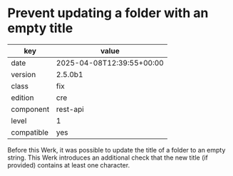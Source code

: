 [//]: # (werk v2)
# Prevent updating a folder with an empty title

key        | value
---------- | ---
date       | 2025-04-08T12:39:55+00:00
version    | 2.5.0b1
class      | fix
edition    | cre
component  | rest-api
level      | 1
compatible | yes


Before this Werk, it was possible to update the title of a folder to an
empty string. This Werk introduces an additional check that the new
title (if provided) contains at least one character.


